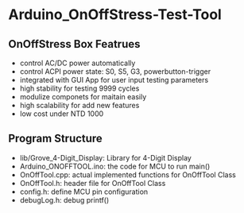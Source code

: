 # Arduino_OnOffStress-Test-Tool

## OnOffStress Box Featrues
- control AC/DC power automatically
- control ACPI power state: S0, S5, G3, powerbutton-trigger
- integrated with GUI App for user input testing parameters
- high stability for testing 9999 cycles
- modulize componets for maitain easily
- high scalability for add new features
- low cost under NTD 1000

## Program Structure
- lib/Grove_4-Digit_Display: Library for 4-Digit Display
- Arduino_ONOFFTOOL.ino: the code for MCU to run main()
- OnOffTool.cpp: actual implemented functions for OnOffTool Class
- OnOffTool.h: header file for OnOffTool Class
- config.h: define MCU pin configuration
- debugLog.h: debug printf()
